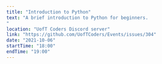 ```yaml
---
title: "Introduction to Python"
text: "A brief introduction to Python for beginners.
"
location: "UofT Coders Discord server"
link: "https://github.com/UofTCoders/Events/issues/304"
date: "2021-10-06"
startTime: "18:00"
endTime: "19:00"
---
```

